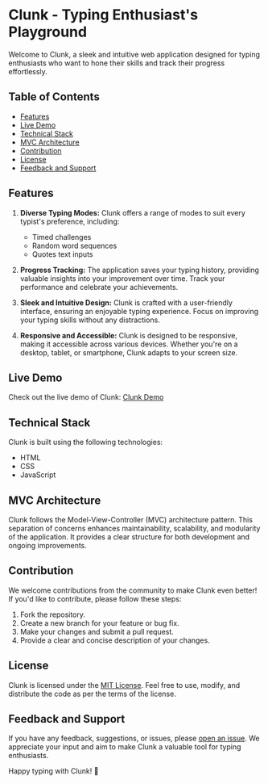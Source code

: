 # Clunk - Typing Enthusiast's Playground

Welcome to Clunk, a sleek and intuitive web application designed for typing enthusiasts who want to hone their skills and track their progress effortlessly.

## Table of Contents
- [Features](#features)
- [Live Demo](#live-demo)
- [Technical Stack](#technical-stack)
- [MVC Architecture](#mvc-architecture)
- [Contribution](#contribution)
- [License](#license)
- [Feedback  and Support](#feedback-and-support)

## Features

1. **Diverse Typing Modes:**
   Clunk offers a range of modes to suit every typist's preference, including:
   - Timed challenges
   - Random word sequences
   - Quotes text inputs

2. **Progress Tracking:**
   The application saves your typing history, providing valuable insights into your improvement over time. Track your performance and celebrate your achievements.

3. **Sleek and Intuitive Design:**
   Clunk is crafted with a user-friendly interface, ensuring an enjoyable typing experience. Focus on improving your typing skills without any distractions.

4. **Responsive and Accessible:**
   Clunk is designed to be responsive, making it accessible across various devices. Whether you're on a desktop, tablet, or smartphone, Clunk adapts to your screen size.

## Live Demo

Check out the live demo of Clunk: [Clunk Demo](https://clunk.netlify.app/)

## Technical Stack

Clunk is built using the following technologies:
- HTML
- CSS
- JavaScript

## MVC Architecture

Clunk follows the Model-View-Controller (MVC) architecture pattern. This separation of concerns enhances maintainability, scalability, and modularity of the application. It provides a clear structure for both development and ongoing improvements.

## Contribution

We welcome contributions from the community to make Clunk even better! If you'd like to contribute, please follow these steps:
1. Fork the repository.
2. Create a new branch for your feature or bug fix.
3. Make your changes and submit a pull request.
4. Provide a clear and concise description of your changes.

## License

Clunk is licensed under the [MIT License](LICENSE). Feel free to use, modify, and distribute the code as per the terms of the license.

## Feedback and Support

If you have any feedback, suggestions, or issues, please [open an issue](https://github.com/yourusername/clunk/issues). We appreciate your input and aim to make Clunk a valuable tool for typing enthusiasts.

Happy typing with Clunk! 🚀
